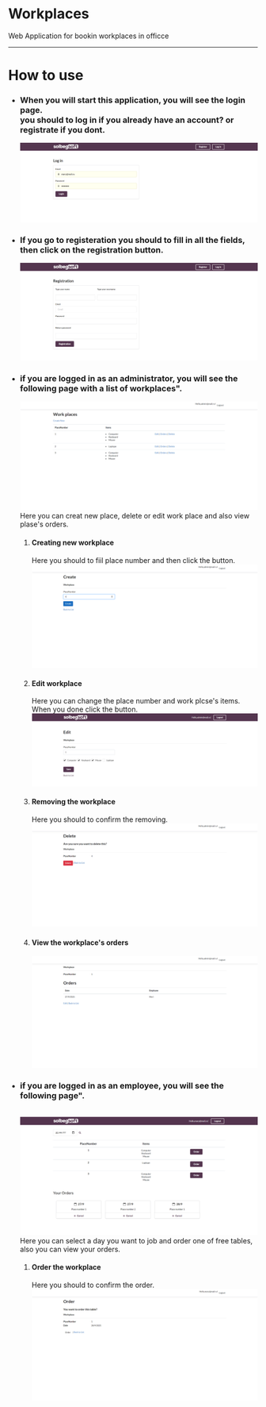 # Workplaces
Web Application for bookin workplaces in officce
<hr>
<h1>How to use</h1>
<ul>
  <li>
     <h3> When you will start this application, you will see the login page.<br/>
      you should to log in if you already have an account? or registrate if you dont.</h3>
      <img src="images/Login1.png"/>
  </li>
  <li>
     <h3> If you go to registeration you should to fill in all the fields, then click on the registration button.</h3>
      <img src="images/Registation1.png"/>
  </li>
  <li>
      <h3>if you are logged in as an administrator, you will see the following page with a list of workplaces".</h3>
      <img src="images/AdminPanel.png"/>
      Here you can creat new place, delete or edit work place and also view plase's orders.<br/>
          <ol>
            <li>
              <h4>Creating new workplace</h4>
              Here you should to fiil place number and then click the button.
              <img src="images/Create%20-%20Workpla.png"/>
            </li>
            <li>
              <h4>Edit workplace</h4>
              Here you can change the place number and work plcse's items.<br/> When you done click the button.
              <img src="images/Edit1.png"/>
            </li>
            <li>
              <h4>Removing the workplace</h4>
              Here you should to confirm the removing.
              <img src="images/Delete%20-%20Workpla.png"/>
            </li>
            <li>
              <h4>View the workplace's orders</h4>
              <img src="images/Details%20-%20Workpl.png"/>
            </li>
         </ol>
  </li>
 <li>
      <h3>if you are logged in as an employee, you will see the following page".</h3><br/>
      <img src="images/EmployeePanel1.png"/>
      Here you can select a day you want to job and order one of free tables, also you can view your orders.<br/>
          <ol>
            <li>
              <h4>Order the workplace</h4>
              Here you should to confirm the order.
              <img src="images/Order.png"/>
            </li>
         </oi>
  </li>

</ul>
